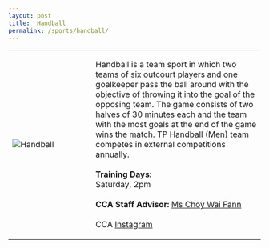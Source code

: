 ```yaml
---
layout: post
title:  Handball
permalink: /sports/handball/
---
```


<table>
    <tr>
        <td style="width:33%"><image src="{{site.baseurl}}/images/CCA_handball.jpg" style="display:block;margin-left:auto;margin-right:auto;" alt="Handball"></image></td>
        <td>
            <p>
                Handball is a team sport in which two teams of six outcourt players and one goalkeeper pass the ball around with the objective of throwing it into the goal of the opposing team. The game consists of two halves of 30 minutes each and the team with the most goals at the end of the game wins the match. TP Handball (Men) team competes in external competitions annually.<br>
                <br>
                <b>Training Days:</b><br>
                Saturday, 2pm<br>
                <br>
                <b>CCA Staff Advisor:</b> <a href="waifann@tp.edu.sg">Ms Choy Wai Fann</a><br>
                <br>
                CCA <a href="https://www.instagram.com/tp_handball">Instagram</a>
            </p>
        </td>
    </tr>
</table>